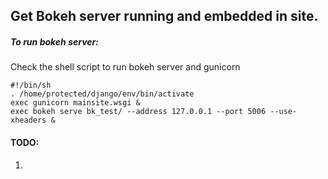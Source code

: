 ## Get Bokeh server running and embedded in site.

##### To run bokeh server:

Check the shell script to run bokeh server and gunicorn

```
#!/bin/sh
. /home/protected/django/env/bin/activate
exec gunicorn mainsite.wsgi &
exec bokeh serve bk_test/ --address 127.0.0.1 --port 5006 --use-xheaders &
```

#### TODO:

1.